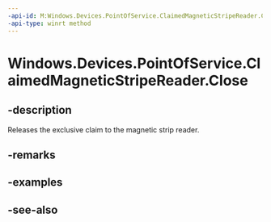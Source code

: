 ```yaml
---
-api-id: M:Windows.Devices.PointOfService.ClaimedMagneticStripeReader.Close
-api-type: winrt method
---
```


<!-- Method syntax
public void Close()
-->

# Windows.Devices.PointOfService.ClaimedMagneticStripeReader.Close

## -description
Releases the exclusive claim to the magnetic strip reader.

## -remarks

## -examples

## -see-also
